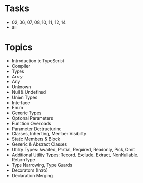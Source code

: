 # Tasks

- 02, 06, 07, 08, 10, 11, 12, 14
- all

# Topics

- Introduction to TypeScript
- Compiler
- Types
- Array
- Any
- Unknown
- Null & Undefined
- Union Types
- Interface
- Enum
- Generic Types
- Optional Parameters
- Function Overloads
- Parameter Destructuring
- Classes, Inheriting, Member Visibility
- Static Members & Block
- Generic & Abstract Classes
- Utility Types: Awaited, Partial, Required, Readonly, Pick, Omit
- Additional Utility Types: Record, Exclude, Extract, NonNullable, ReturnType
- Type Narrowing, Type Guards
- Decorators (Intro)
- Declaration Merging
